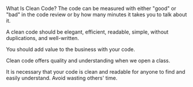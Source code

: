 What Is Clean Code?
The code can be measured with either "good" or "bad" in the code review or by how many minutes it takes you to talk about it.

A clean code should be elegant, efficient, readable, simple, without duplications, and well-written. 

You should add value to the business with your code.

Clean code offers quality and understanding when we open a class.

It is necessary that your code is clean and readable for anyone to find and easily understand. Avoid wasting others' time.
